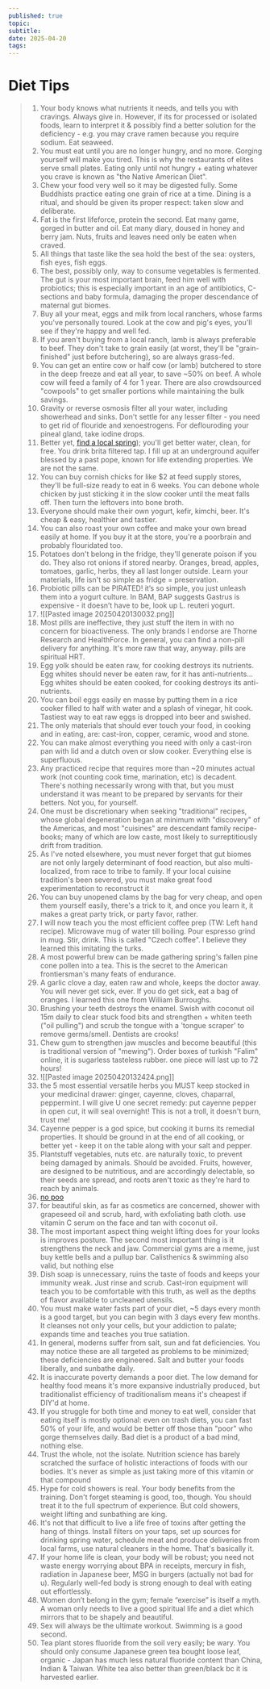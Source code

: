 ```yaml
---
published: true
topic: 
subtitle: 
date: 2025-04-20
tags: 
---
```

# Diet Tips

> 1. Your body knows what nutrients it needs, and tells you with cravings. Always give in. However, if its for processed or isolated foods, learn to interpret it & possibly find a better solution for the deficiency - e.g. you may crave ramen because you require sodium. Eat seaweed.
> 2. You must eat until you are no longer hungry, and no more. Gorging yourself will make you tired. This is why the restaurants of elites serve small plates. Eating only until not hungry + eating whatever you crave is known as "the Native American Diet".
> 3. Chew your food very well so it may be digested fully. Some Buddhists practice eating one grain of rice at a time. Dining is a ritual, and should be given its proper respect: taken slow and deliberate.
> 4. Fat is the first lifeforce, protein the second. Eat many game, gorged in butter and oil. Eat many diary, doused in honey and berry jam. Nuts, fruits and leaves need only be eaten when craved.
> 5. All things that taste like the sea hold the best of the sea: oysters, fish eyes, fish eggs.
> 6. The best, possibly only, way to consume vegetables is fermented. The gut is your most important brain, feed him well with probiotics; this is especially important in an age of antibiotics, C-sections and baby formula, damaging the proper descendance of maternal gut biomes.
> 7. Buy all your meat, eggs and milk from local ranchers, whose farms you've personally toured. Look at the cow and pig's eyes, you'll see if they're happy and well fed.
> 8. If you aren't buying from a local ranch, lamb is always preferable to beef. They don't take to grain easily (at worst, they'll be "grain-finished" just before butchering), so are always grass-fed.
> 9. You can get an entire cow or half cow (or lamb) butchered to store in the deep freeze and eat all year, to save ~50% on beef. A whole cow will feed a family of 4 for 1 year. There are also crowdsourced "cowpools" to get smaller portions while maintaining the bulk savings.
> 10. Gravity or reverse osmosis filter all your water, including showerhead and sinks. Don't settle for any lesser filter - you need to get rid of flouride and xenoestrogens. For deflouroding your pineal gland, take iodine drops.
> 11. Better yet, [find a local spring](https://findaspring.org/)); you'll get better water, clean, for free. You drink brita filtered tap. I fill up at an underground aquifer blessed by a past pope, known for life extending properties. We are not the same.
> 12. You can buy cornish chicks for like $2 at feed supply stores, they'll be full-size ready to eat in 6 weeks. You can debone whole chicken by just sticking it in the slow cooker until the meat falls off. Then turn the leftovers into bone broth.
> 13. Everyone should make their own yogurt, kefir, kimchi, beer. It's cheap & easy, healthier and tastier.
> 14. You can also roast your own coffee and make your own bread easily at home. If you buy it at the store, you're a poorbrain and probably flouridated too.
> 15. Potatoes don't belong in the fridge, they'll generate poison if you do. They also rot onions if stored nearby. Oranges, bread, apples, tomatoes, garlic, herbs, they all last longer outside. Learn your materials, life isn't so simple as fridge = preservation.
> 16. Probiotic pills can be PIRATED! it’s so simple, you just unleash them into a yogurt culture. In BAM, BAP suggests Gastrus is expensive - it doesn’t have to be, look up L. reuteri yogurt.
> 17. ![[Pasted image 20250420130032.png]]
> 18. Most pills are ineffective, they just stuff the item in with no concern for bioactiveness. The only brands I endorse are Thorne Research and HealthForce. In general, you can find a non-pill delivery for anything. It's more raw that way, anyway. pills are spiritual HRT.
> 19. Egg yolk should be eaten raw, for cooking destroys its nutrients. Egg whites should never be eaten raw, for it has anti-nutrients... Egg whites should be eaten cooked, for cooking destroys its anti-nutrients.
> 20. You can boil eggs easily en masse by putting them in a rice cooker filled to half with water and a splash of vinegar, hit cook. Tastiest way to eat raw eggs is dropped into beer and swished.
> 21. The only materials that should ever touch your food, in cooking and in eating, are: cast-iron, copper, ceramic, wood and stone.
> 22. You can make almost everything you need with only a cast-iron pan with lid and a dutch oven or slow cooker. Everything else is superfluous.
> 23. Any practiced recipe that requires more than ~20 minutes actual work (not counting cook time, marination, etc) is decadent. There's nothing necessarily wrong with that, but you must understand it was meant to be prepared by servants for their betters. Not you, for yourself.
> 24. One must be discretionary when seeking "traditional" recipes, whose global degeneration began at minimum with "discovery" of the Americas, and most "cuisines" are descendant family recipe-books; many of which are low caste, most likely to surreptitiously drift from tradition.
> 25. As I've noted elsewhere, you must never forget that gut biomes are not only largely determinant of food reaction, but also multi-localized, from race to tribe to family. If your local cuisine tradition's been severed, you must make great food experimentation to reconstruct it
> 26. You can buy unopened clams by the bag for very cheap, and open them yourself easily, there's a trick to it, and once you learn it, it makes a great party trick, or party favor, rather.
> 27. I will now teach you the most efficient coffee prep (TW: Left hand recipe). Microwave mug of water till boiling. Pour espresso grind in mug. Stir, drink. This is called "Czech coffee". I believe they learned this imitating the turks.
> 28. A most powerful brew can be made gathering spring's fallen pine cone pollen into a tea. This is the secret to the American frontiersman's many feats of endurance.
> 29. A garlic clove a day, eaten raw and whole, keeps the doctor away. You will never get sick, ever. If you do get sick, eat a bag of oranges. I learned this one from William Burroughs.
> 30. Brushing your teeth destroys the enamel. Swish with coconut oil 15m daily to clear stuck food bits and strengthen + whiten teeth ("oil pulling") and scrub the tongue with a 'tongue scraper' to remove germs/smell. Dentists are crooks!
> 31. Chew gum to strengthen jaw muscles and become beautiful (this is traditional version of "mewing"). Order boxes of turkish "Falim" online, it is sugarless tasteless rubber. one piece will last up to 72 hours!
> 32. ![[Pasted image 20250420132424.png]]
> 33. the 5 most essential versatile herbs you MUST keep stocked in your medicinal drawer: ginger, cayenne, cloves, chaparral, peppermint. I will give U one secret remedy: put cayenne pepper in open cut, it will seal overnight! This is not a troll, it doesn't burn, trust me!
> 34. Cayenne pepper is a god spice, but cooking it burns its remedial properties. It should be ground in at the end of all cooking, or better yet - keep it on the table along with your salt and pepper.
> 35. Plantstuff vegetables, nuts etc. are naturally toxic, to prevent being damaged by animals. Should be avoided. Fruits, however, are designed to be nutritious, and are accordingly delectable, so their seeds are spread, and roots aren't toxic as they're hard to reach by animals.
> 36. [no poo](https://x.com/neltnin/status/1215377256618627072?s=20)
> 37. for beautiful skin, as far as cosmetics are concerned, shower with grapeseed oil and scrub, hard, with exfoliating bath cloth. use vitamin C serum on the face and tan with coconut oil.
> 38. The most important aspect thing weight lifting does for your looks is improves posture. The second most important thing is it strengthens the neck and jaw. Commercial gyms are a meme, just buy kettle bells and a pullup bar. Calisthenics & swimming also valid, but nothing else
> 39. Dish soap is unnecessary, ruins the taste of foods and keeps your immunity weak. Just rinse and scrub. Cast-iron equipment will teach you to be comfortable with this truth, as well as the depths of flavor available to uncleaned utensils.
> 40. You must make water fasts part of your diet, ~5 days every month is a good target, but you can begin with 3 days every few months. It cleanses not only your cells, but your addiction to palate; expands time and teaches you true satiation.
> 41. In general, moderns suffer from salt, sun and fat deficiencies. You may notice these are all targeted as problems to be minimized; these deficiencies are engineered. Salt and butter your foods liberally, and sunbathe daily.
> 42. It is inaccurate poverty demands a poor diet. The low demand for healthy food means it's more expansive industrially produced, but traditionalist efficiency of traditionalism means it's cheapest if DIY'd at home.
> 43. If you struggle for both time and money to eat well, consider that eating itself is mostly optional: even on trash diets, you can fast 50% of your life, and would be better off those than "poor" who gorge themselves daily. Bad diet is a product of a bad mind, nothing else.
> 44. Trust the whole, not the isolate. Nutrition science has barely scratched the surface of holistic interactions of foods with our bodies. It's never as simple as just taking more of this vitamin or that compound
> 45. Hype for cold showers is real. Your body benefits from the training. Don't forget steaming is good, too, though. You should treat it to the full spectrum of experience. But cold showers, weight lifting and sunbathing are king.
> 46. It's not that difficult to live a life free of toxins after getting the hang of things. Install filters on your taps, set up sources for drinking spring water, schedule meat and produce deliveries from local farms, use natural cleaners in the home. That's basically it.
> 47. If your home life is clean, your body will be robust; you need not waste energy worrying about BPA in receipts, mercury in fish, radiation in Japanese beer, MSG in burgers (actually not bad for u). Regularly well-fed body is strong enough to deal with eating out effortlessly.
> 48. Women don’t belong in the gym; female “exercise” is itself a myth. A woman only needs to live a good spiritual life and a diet which mirrors that to be shapely and beautiful.
> 49. Sex will always be the ultimate workout. Swimming is a good second.
> 50. Tea plant stores fluoride from the soil very easily; be wary. You should only consume Japanese green tea bought loose leaf, organic - Japan has much less natural fluoride content than China, Indian & Taiwan. White tea also better than green/black bc it is harvested earlier.